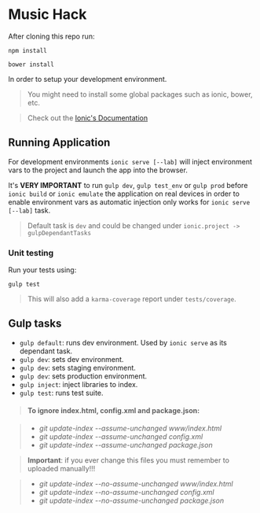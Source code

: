 # Music Hack

After cloning this repo run:

```shell
npm install
```

```shell
bower install
```

In order to setup your development environment.

> You might need to install some global packages such as ionic, bower, etc.

> Check out the [Ionic's Documentation](http://ionicframework.com/getting-started/)

## Running Application

For development environments `ionic serve [--lab]` will inject environment vars to the project and launch the app into the browser.

It's **VERY IMPORTANT** to run `gulp dev`, `gulp test_env` or `gulp prod` before `ionic build` or `ionic emulate` the application on real devices in order to enable environment vars as automatic injection only works for `ionic serve [--lab]` task.

> Default task is `dev` and could be changed under `ionic.project -> gulpDependantTasks`

### Unit testing

Run your tests using:

```
gulp test
```

> This will also add a `karma-coverage` report under `tests/coverage`.

## Gulp tasks

- `gulp default`: runs dev environment. Used by `ionic serve` as its dependant task.
- `gulp dev`: sets dev environment.
- `gulp dev`: sets staging environment.
- `gulp dev`: sets production environment.
- `gulp inject`: inject libraries to index.
- `gulp test`: runs test suite.

>#### To ignore index.html, config.xml and package.json:

>- *git update-index --assume-unchanged www/index.html*
>- *git update-index --assume-unchanged config.xml*
>- *git update-index --assume-unchanged package.json*

>__Important__: if you ever change this files you must remember to uploaded manually!!!

>- *git update-index --no-assume-unchanged www/index.html*
>- *git update-index --no-assume-unchanged config.xml*
>- *git update-index --no-assume-unchanged package.json*
